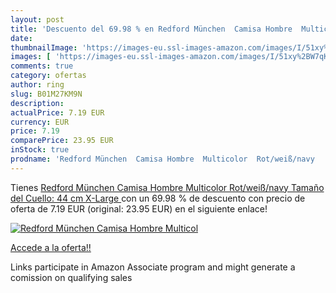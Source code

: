 ```yaml
---
layout: post
title: 'Descuento del 69.98 % en Redford München  Camisa Hombre  Multicol'
date: 
thumbnailImage: 'https://images-eu.ssl-images-amazon.com/images/I/51xy%2BW7qKtL._SL200_.jpg'
images: [ 'https://images-eu.ssl-images-amazon.com/images/I/51xy%2BW7qKtL._SL200_.jpg' ]
comments: true
category: ofertas
author: ring
slug: B01M27KM9N
description:
actualPrice: 7.19 EUR
currency: EUR
price: 7.19
comparePrice: 23.95 EUR
inStock: true
prodname: 'Redford München  Camisa Hombre  Multicolor  Rot/weiß/navy   Tamaño del Cuello: 44 cm   X-Large '
---
```


Tienes [Redford München  Camisa Hombre  Multicolor  Rot/weiß/navy   Tamaño del Cuello: 44 cm   X-Large ](https://www.amazon.es/dp/B01M27KM9N/?tag=tolees-21) con un 69.98 % de descuento con precio de oferta de 7.19 EUR (original: 23.95 EUR) en el siguiente enlace!

[![Redford München  Camisa Hombre  Multicol](https://images-eu.ssl-images-amazon.com/images/I/51xy%2BW7qKtL._SL200_.jpg)](https://www.amazon.es/dp/B01M27KM9N/?tag=tolees-21)

[Accede a la oferta!!](https://www.amazon.es/dp/B01M27KM9N/?tag=tolees-21)

Links participate in Amazon Associate program and might generate a comission on qualifying sales


